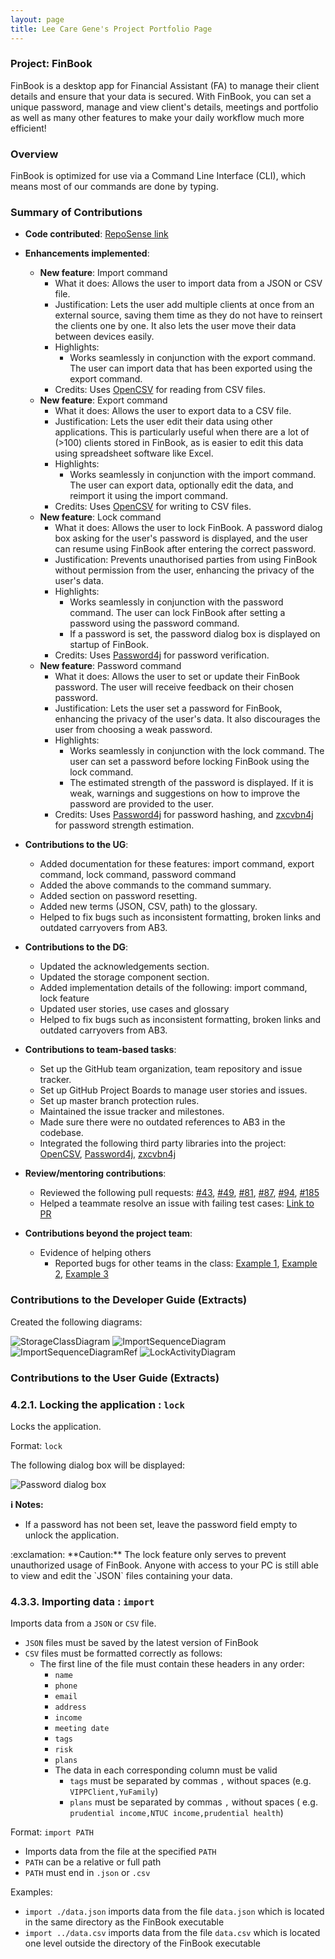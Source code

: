 ```yaml
---
layout: page
title: Lee Care Gene's Project Portfolio Page
---
```


### Project: FinBook

FinBook is a desktop app for Financial Assistant (FA) to manage their client details and ensure that your data is
secured. With FinBook, you can set a unique password, manage and view client's details, meetings and portfolio as well
as many other features to make your daily workflow much more efficient!

### Overview

FinBook is optimized for use via a Command Line Interface (CLI), which means most of our commands are done by typing.

### Summary of Contributions

* **Code
  contributed**: [RepoSense link](https://nus-cs2103-ay2223s1.github.io/tp-dashboard/?search=leecaregene&breakdown=true)

* **Enhancements implemented**:
    * **New feature**: Import command
        * What it does: Allows the user to import data from a JSON or CSV file.
        * Justification: Lets the user add multiple clients at once from an external source, saving them time as they do not have to reinsert the clients one by one. It also lets the user move their data between devices easily.
        * Highlights:
            * Works seamlessly in conjunction with the export command. The user can import data that has been exported using the export command.
        * Credits: Uses [OpenCSV](https://opencsv.sourceforge.net/) for reading from CSV files.
    * **New feature**: Export command
        * What it does: Allows the user to export data to a CSV file.
        * Justification: Lets the user edit their data using other applications. This is particularly useful when there are a lot of (>100) clients stored in FinBook, as is easier to edit this data using spreadsheet software like Excel.
        * Highlights:
            * Works seamlessly in conjunction with the import command. The user can export data, optionally edit the data, and reimport it using the import command.
        * Credits: Uses [OpenCSV](https://opencsv.sourceforge.net/) for writing to CSV files.
    * **New feature**: Lock command
        * What it does: Allows the user to lock FinBook. A password dialog box asking for the user's password is displayed, and the user can resume using FinBook after entering the correct password.
        * Justification: Prevents unauthorised parties from using FinBook without permission from the user, enhancing the privacy of the user's data.
        * Highlights:
            * Works seamlessly in conjunction with the password command. The user can lock FinBook after setting a password using the password command.
            * If a password is set, the password dialog box is displayed on startup of FinBook.
        * Credits: Uses [Password4j](https://password4j.com/) for password verification.
    * **New feature**: Password command
        * What it does: Allows the user to set or update their FinBook password. The user will receive feedback on their chosen password.
        * Justification: Lets the user set a password for FinBook, enhancing the privacy of the user's data. It also discourages the user from choosing a weak password.
        * Highlights:
            * Works seamlessly in conjunction with the lock command. The user can set a password before locking FinBook using the lock command.
            * The estimated strength of the password is displayed. If it is weak, warnings and suggestions on how to improve the password are provided to the user.
        * Credits: Uses [Password4j](https://password4j.com/) for password hashing, and [zxcvbn4j](https://github.com/nulab/zxcvbn4j) for password strength estimation.

* **Contributions to the UG**:
    * Added documentation for these features: import command, export command, lock command, password command
    * Added the above commands to the command summary.
    * Added section on password resetting.
    * Added new terms (JSON, CSV, path) to the glossary.
    * Helped to fix bugs such as inconsistent formatting, broken links and outdated carryovers from AB3.

* **Contributions to the DG**:
    * Updated the acknowledgements section.
    * Updated the storage component section.
    * Added implementation details of the following: import command, lock feature
    * Updated user stories, use cases and glossary
    * Helped to fix bugs such as inconsistent formatting, broken links and outdated carryovers from AB3.

* **Contributions to team-based tasks**:
    * Set up the GitHub team organization, team repository and issue tracker.
    * Set up GitHub Project Boards to manage user stories and issues.
    * Set up master branch protection rules.
    * Maintained the issue tracker and milestones.
    * Made sure there were no outdated references to AB3 in the codebase.
    * Integrated the following third party libraries into the project: [OpenCSV](https://opencsv.sourceforge.net/), [Password4j](https://password4j.com/), [zxcvbn4j](https://github.com/nulab/zxcvbn4j)

* **Review/mentoring contributions**:
    * Reviewed the following pull requests: [#43](https://github.com/AY2223S1-CS2103T-F11-3/tp/pull/43), [#49](https://github.com/AY2223S1-CS2103T-F11-3/tp/pull/49), [#81](https://github.com/AY2223S1-CS2103T-F11-3/tp/pull/81), [#87](https://github.com/AY2223S1-CS2103T-F11-3/tp/pull/87), [#94](https://github.com/AY2223S1-CS2103T-F11-3/tp/pull/94), [#185](https://github.com/AY2223S1-CS2103T-F11-3/tp/pull/185)
    * Helped a teammate resolve an issue with failing test cases: [Link to PR](https://github.com/shaniceng/tp/pull/1)

* **Contributions beyond the project team**:
    * Evidence of helping others
        * Reported bugs for other teams in the class: [Example 1](https://github.com/AY2223S1-CS2103T-T15-3/tp/issues/206), [Example 2](https://github.com/AY2223S1-CS2103T-T15-3/tp/issues/234), [Example 3](https://github.com/AY2223S1-CS2103T-T15-3/tp/issues/246)

### Contributions to the Developer Guide (Extracts)

Created the following diagrams:

![StorageClassDiagram](../images/StorageClassDiagram.png)
![ImportSequenceDiagram](../images/ImportSequenceDiagram.png)
![ImportSequenceDiagramRef](../images/ImportSequenceDiagramRef.png)
![LockActivityDiagram](../images/LockActivityDiagram.png)

### Contributions to the User Guide (Extracts)

### 4.2.1. Locking the application : `lock`

Locks the application.

Format: `lock`

The following dialog box will be displayed:

![Password dialog box](../images/LockWindow.png)

<div markdown="block" class="alert alert-info">

**:information_source: Notes:**

* If a password has not been set, leave the password field empty to unlock the application.

</div>

<div markdown="span" class="alert alert-warning">:exclamation: **Caution:**
The lock feature only serves to prevent unauthorized usage of FinBook. Anyone with access to your PC is still able to view and edit the `JSON` files containing your data.
</div>

### 4.3.3. Importing data : `import`

Imports data from a `JSON` or `CSV` file.

* `JSON` files must be saved by the latest version of FinBook
* `CSV` files must be formatted correctly as follows:
    * The first line of the file must contain these headers in any order:
        * `name`
        * `phone`
        * `email`
        * `address`
        * `income`
        * `meeting date`
        * `tags`
        * `risk`
        * `plans`
        * The data in each corresponding column must be valid
            * `tags` must be separated by commas `,` without spaces (e.g. `VIPPClient,YuFamily`)
            * `plans` must be separated by commas `,` without spaces (
              e.g. `prudential income,NTUC income,prudential health`)

Format: `import PATH`

* Imports data from the file at the specified `PATH`
* `PATH` can be a relative or full path
* `PATH` must end in `.json` or `.csv`

Examples:

* `import ./data.json` imports data from the file `data.json` which is located in the same directory as the FinBook
  executable
* `import ../data.csv` imports data from the file `data.csv` which is located one level outside the directory of the
  FinBook executable
